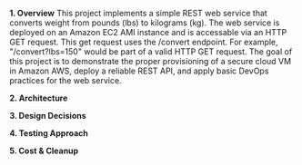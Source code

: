 **1. Overview**
This project implements a simple REST web service that converts weight from pounds (lbs) to kilograms (kg). The web service is deployed on an Amazon EC2 AMI instance and is accessable via an HTTP GET request. This get request uses the /convert endpoint. For example, "/convert?lbs=150" would be part of a valid HTTP GET request. The goal of this project is to demonstrate the proper provisioning of a secure cloud VM in Amazon AWS, deploy a reliable REST API, and apply basic DevOps practices for the web service. 

**2. Architecture**


**3. Design Decisions**


**4. Testing Approach**


**5. Cost & Cleanup**

